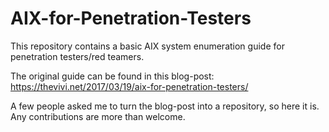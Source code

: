 # AIX-for-Penetration-Testers
This repository contains a basic AIX system enumeration guide for penetration testers/red teamers.

The original guide can be found in this blog-post:
https://thevivi.net/2017/03/19/aix-for-penetration-testers/

A few people asked me to turn the blog-post into a repository, so here it is.
Any contributions are more than welcome.

 
